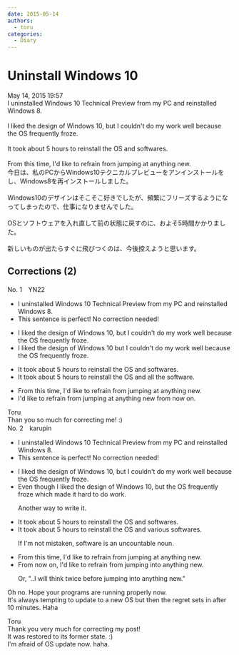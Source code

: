 ```yaml
---
date: 2015-05-14
authors:
  - toru
categories:
  - Diary
---
```


<h1 id="subject_show">Uninstall Windows 10</h1>
<div class="date">May 14, 2015 19:57</div>
<div id="post"><div id="body_show_ori">
I uninstalled Windows 10 Technical Preview from my PC and reinstalled Windows 8.<br/><br/>I liked the design of Windows 10, but I couldn't do my work well because the OS  frequently froze.<br/><br/>It took about 5 hours to reinstall the OS and softwares.<br/><br/>From this time, I'd like to refrain from jumping at anything new.
</div></div>

<!-- more -->

<div id="post_ja"><div id="body_show_mo">
今日は、私のPCからWindows10テクニカルプレビューをアンインストールをし、Windows8を再インストールしました。<br/><br/>Windows10のデザインはそこそこ好きでしたが、頻繁にフリーズするようになってしまったので、仕事になりませんでした。<br/><br/>OSとソフトウェアを入れ直して前の状態に戻すのに、およそ5時間かかりました。<br/><br/>新しいものが出たらすぐに飛びつくのは、今後控えようと思います。
</div></div>

## Corrections (2)
<div id="block"><div class="first_name"> No. 1　<span class="just_name">YN22</span></div><div id="block2">
<ul class="correction_field">
<li class="incorrect">I uninstalled Windows 10 Technical Preview from my PC and reinstalled Windows 8.</li>
<li class="corrected perfect">This sentence is perfect! No correction needed!</li>
</ul>
<ul class="correction_field">
<li class="incorrect">I liked the design of Windows 10, but I couldn't do my work well because the OS  frequently froze.</li>
<li class="corrected correct">
I liked the design of Windows 10 but I couldn't do my work well because the OS frequently froze.
</li>
</ul>
<ul class="correction_field">
<li class="incorrect">It took about 5 hours to reinstall the OS and softwares.</li>
<li class="corrected correct">
It took about 5 hours to reinstall the OS and<span class="f_red"> all the </span>software.
</li>
</ul>
<ul class="correction_field">
<li class="incorrect">From this time, I'd like to refrain from jumping at anything new.</li>
<li class="corrected correct">
I'd like to refrain from jumping at anything new <span class="f_blue">from now on.</span>
</li>
</ul>
</div><div class="name"><span class="just_name">Toru</span><br>
Than you so much for correcting me! :)
</div>
</div>
<div id="block"><div class="first_name"> No. 2　<span class="just_name">karupin</span></div><div id="block2">
<ul class="correction_field">
<li class="incorrect">I uninstalled Windows 10 Technical Preview from my PC and reinstalled Windows 8.</li>
<li class="corrected perfect">This sentence is perfect! No correction needed!</li>
</ul>
<ul class="correction_field">
<li class="incorrect">I liked the design of Windows 10, but I couldn't do my work well because the OS  frequently froze.</li>
<li class="corrected correct">
<span class="f_red">Even though </span>I liked the design of Windows 10, <span class="sline">but</span> the OS frequently froze which made it hard to do work.
<p class="correction_comment">Another way to write it.</p>
</li>
</ul>
<ul class="correction_field">
<li class="incorrect">It took about 5 hours to reinstall the OS and softwares.</li>
<li class="corrected correct">
It took about 5 hours to reinstall the OS and <span class="f_red">various</span> software<span class="sline">s</span>.
<p class="correction_comment">If I'm not mistaken, software is an uncountable noun.</p>
</li>
</ul>
<ul class="correction_field">
<li class="incorrect">From this time, I'd like to refrain from jumping at anything new.</li>
<li class="corrected correct">
From <span class="f_red">now on</span>, I'd like to refrain from jumping <span class="f_red">into</span> anything new.
<p class="correction_comment">Or, "..I will think twice before jumping into anything new."</p>
</li>
</ul>
<p class="comment_small">
 Oh no. Hope your programs are running properly now.
 <br/>
 It's always tempting to update to a new OS but then the regret sets in after 10 minutes. Haha
</p>

</div><div class="name"><span class="just_name">Toru</span><br>
Thank you very much for correcting my post!<br/>It was restored to its former state. :)<br/>I'm afraid of OS update now. haha.
</div>
</div>
